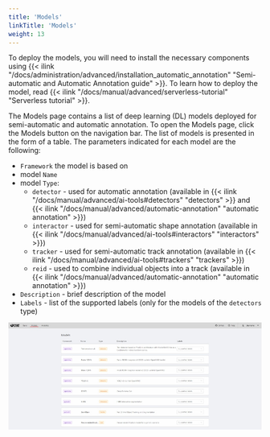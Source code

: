 ```yaml
---
title: 'Models'
linkTitle: 'Models'
weight: 13
---
```


To deploy the models, you will need to install the necessary components using
{{< ilink "/docs/administration/advanced/installation_automatic_annotation"
  "Semi-automatic and Automatic Annotation guide" >}}.
To learn how to deploy the model, read
{{< ilink "/docs/manual/advanced/serverless-tutorial" "Serverless tutorial" >}}.

The Models page contains a list of deep learning (DL) models deployed for semi-automatic and automatic annotation.
To open the Models page, click the Models button on the navigation bar.
The list of models is presented in the form of a table. The parameters indicated for each model are the following:

- `Framework` the model is based on
- model `Name`
- model `Type`:
  - `detector` - used for automatic annotation
    (available in {{< ilink "/docs/manual/advanced/ai-tools#detectors" "detectors" >}}
    and {{< ilink "/docs/manual/advanced/automatic-annotation" "automatic annotation" >}})
  - `interactor` - used for semi-automatic shape annotation
    (available in {{< ilink "/docs/manual/advanced/ai-tools#interactors" "interactors" >}})
  - `tracker` - used for semi-automatic track annotation
    (available in {{< ilink "/docs/manual/advanced/ai-tools#trackers" "trackers" >}})
  - `reid` - used to combine individual objects into a track
    (available in {{< ilink "/docs/manual/advanced/automatic-annotation" "automatic annotation" >}})
- `Description` - brief description of the model
- `Labels` - list of the supported labels (only for the models of the `detectors` type)

![](/images/image099.jpg)
